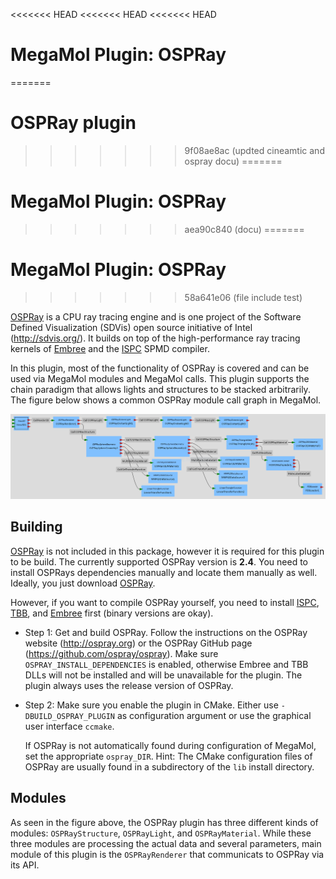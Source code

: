 <<<<<<< HEAD
<<<<<<< HEAD
<<<<<<< HEAD
# MegaMol Plugin: OSPRay
=======
# OSPRay plugin
>>>>>>> 9f08ae8ac (updted cineamtic and ospray docu)
=======
# MegaMol Plugin: **OSPRay**
>>>>>>> aea90c840 (docu)
=======
# MegaMol Plugin: OSPRay
>>>>>>> 58a641e06 (file include test)

[OSPRay](http://ospray.org) is a CPU ray tracing engine and is one project of the Software Defined Visualization (SDVis) open source initiative of Intel (http://sdvis.org/).
It builds on top of the high-performance ray tracing kernels of [Embree](https://embree.github.io/) and the [ISPC](https://ispc.github.io/) SPMD compiler.

In this plugin, most of the functionality of OSPRay is covered and can be used via MegaMol modules and MegaMol calls.
This plugin supports the chain paradigm that allows lights and structures to be stacked arbitrarily.
The figure below shows a common OSPRay module call graph in MegaMol.

![](ospray_configurator.png)


## Building

[OSPRay](http://ospray.org) is not included in this package, however it is required for this plugin to be build.
The currently supported OSPRay version is **2.4**.
You need to install OSPRays dependencies manually and locate them manually as well. 
Ideally, you just download [OSPRay](https://www.ospray.org/downloads.html).

However, if you want to compile OSPRay yourself, you need to install [ISPC](https://ispc.github.io/), [TBB](https://www.threadingbuildingblocks.org/), and [Embree](https://embree.github.io/) first (binary versions are okay).

- Step 1: Get and build OSPRay. Follow the instructions on the OSPRay website (http://ospray.org) or the OSPRay GitHub page (https://github.com/ospray/ospray). 
    Make sure `OSPRAY_INSTALL_DEPENDENCIES` is enabled, otherwise Embree and TBB DLLs will not be installed and will be unavailable for the plugin. 
    The plugin always uses the release version of OSPRay.

- Step 2: Make sure you enable the plugin in CMake. 
    Either use `-DBUILD_OSPRAY_PLUGIN` as configuration argument or use the graphical user interface `ccmake`.

    If OSPRay is not automatically found during configuration of MegaMol, set the appropriate `ospray_DIR`. 
    Hint: The CMake configuration files of OSPRay are usually found in a subdirectory of the `lib` install directory.

    <!-- TODO How to get the additionally required rkcommonConfig.cmake since OSPRay 2.4 ??? -->

## Modules

As seen in the figure above, the OSPRay plugin has three different kinds of modules: `OSPRayStructure`, `OSPRayLight`, and  `OSPRayMaterial`.
While these three modules are processing the actual data and several parameters, main module of this plugin is the `OSPRayRenderer` that communicats to OSPRay via its API.
